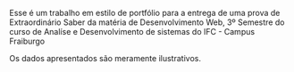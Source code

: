 Esse é um trabalho em estilo de portfólio para a entrega de uma prova de Extraordinário Saber da matéria de Desenvolvimento Web, 3º Semestre do curso de Analíse e Desenvolvimento de sistemas do IFC - Campus Fraiburgo

Os dados apresentados são meramente ilustrativos.
